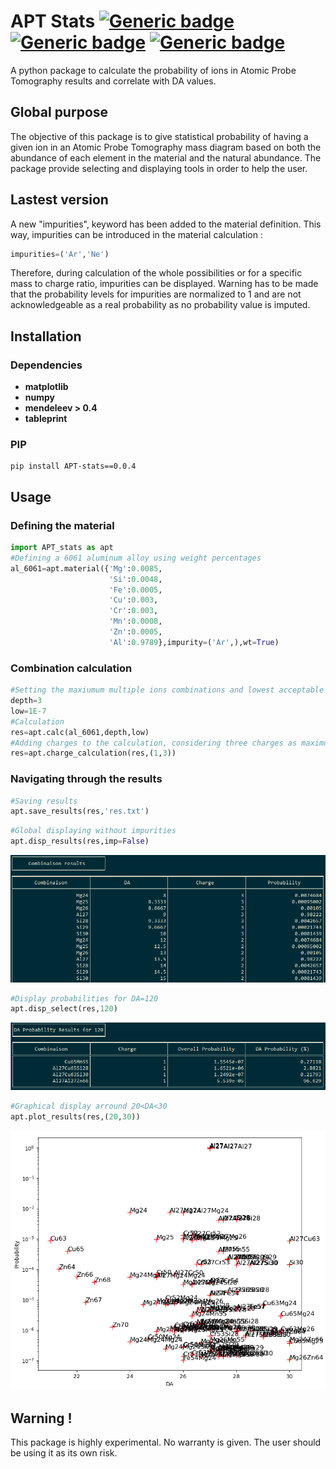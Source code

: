 
# APT Stats  [![Generic badge](https://img.shields.io/badge/Pytehon-2/3-blue.svg)](https://shields.io/) [![Generic badge](https://img.shields.io/badge/Build-passing-green.svg)](https://shields.io/) [![Generic badge](https://img.shields.io/badge/Accuracy-testing-orange.svg)](https://shilds.io/)
A python package to calculate the probability of ions in Atomic Probe Tomography results and correlate with DA values.

## Global purpose 

The objective of this package is to give statistical probability of having a given ion in an Atomic Probe Tomography mass diagram based on both the abundance of each element in the material and the natural abundance. The package provide selecting and displaying tools in order to help the user.

## Lastest version

A new "impurities", keyword has been added to the material definition. This way, impurities can be introduced in the material calculation :
```python
impurities=('Ar','Ne')
```
Therefore, during calculation of the whole possibilities or for a specific mass to charge ratio, impurities can be displayed. Warning has to be made that the probability levels for impurities are normalized to 1 and are not acknowledgeable as a real probability as no probability value is imputed. 
##  Installation
### Dependencies 
* **matplotlib**
* **numpy**
* **mendeleev > 0.4**
* **tableprint**
### PIP
```
pip install APT-stats==0.0.4
```
## Usage 
### Defining the material
```python
import APT_stats as apt
#Defining a 6061 aluminum alloy using weight percentages
al_6061=apt.material({'Mg':0.0085,
                      'Si':0.0048,
                      'Fe':0.0005,
                      'Cu':0.003,
                      'Cr':0.003,
                      'Mn':0.0008,
                      'Zn':0.0005,
                      'Al':0.9789},impurity=('Ar',),wt=True)
```
### Combination calculation
```python
#Setting the maxiumum multiple ions combinations and lowest acceptable probability
depth=3
low=1E-7
#Calculation
res=apt.calc(al_6061,depth,low)
#Adding charges to the calculation, considering three charges as maximum possibility
res=apt.charge_calculation(res,(1,3))
```
### Navigating through the results
```python
#Saving results
apt.save_results(res,'res.txt')
```
```python
#Global displaying without impurities
apt.disp_results(res,imp=False)
```
![Console screenshot](https://github.com/victorgarric/APT_stats/blob/master/image/1.PNG?raw=true)

```python
#Display probabilities for DA=120
apt.disp_select(res,120)
```
![Console screenshot](https://github.com/victorgarric/APT_stats/blob/master/image/2.PNG?raw=true)
```python
#Graphical display arround 20<DA<30
apt.plot_results(res,(20,30))
```
![Graphical display](https://github.com/victorgarric/APT_stats/blob/master/image/3.PNG?raw=true)
## Warning !

This package is highly experimental. No warranty is given. The user should be using it as its own risk.
